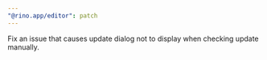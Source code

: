```yaml
---
"@rino.app/editor": patch
---
```


Fix an issue that causes update dialog not to display when checking update manually.

